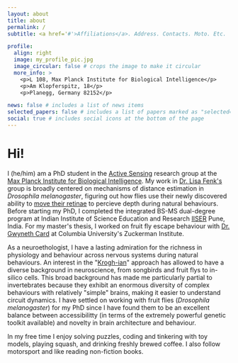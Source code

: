 ```yaml
---
layout: about
title: about
permalink: /
subtitle: <a href='#'>Affiliations</a>. Address. Contacts. Moto. Etc.

profile:
  align: right
  image: my_profile_pic.jpg
  image_circular: false # crops the image to make it circular
  more_info: >
    <p>L 108, Max Planck Institute for Biological Intelligence</p>
    <p>Am Klopferspitz, 18</p>
    <p>Planegg, Germany 82152</p>

news: false # includes a list of news items
selected_papers: false # includes a list of papers marked as "selected={true}"
social: true # includes social icons at the bottom of the page
---
```


# Hi!

I (he/him) am a PhD student in the [Active Sensing](https://www.bi.mpg.de/fenk) research group at the [Max Planck Institute for Biological Intelligence](https://www.bi.mpg.de/en). My work in [Dr. Lisa Fenk's](https://www.bi.mpg.de/2401722/fenk-page.html) group is broadly centered on mechanisms of distance estimation in _Drosophila melanogaster_, figuring out how flies use their newly discovered ability to [move their retinae](https://www.nature.com/articles/s41586-022-05317-5) to percieve depth during natural behaviours. Before starting my PhD, I completed the integrated BS-MS dual-degree program at Indian Institute of Science Education and Research [IISER](https://www.iiserpune.ac.in/) Pune, India. For my master's thesis, I worked on fruit fly escape behaviour with [Dr. Gwyneth Card](https://zuckermaninstitute.columbia.edu/gwyneth-card-phd) at Columbia University's Zuckerman Institute.

As a neuroethologist, I have a lasting admiration for the richness in physiology and behaviour across nervous systems during natural behaviours. An interest in the "[Krogh-ian](https://en.wikipedia.org/wiki/Krogh%27s_principle)" approach has allowed to have a diverse background in neuroscience, from songbirds and fruit flys to in-silico cells. This broad background has made me particularly partial to invertebrates because they exhibit an enormous diversity of complex behaviours with relatively "simple" brains, making it easier to understand circuit dynamics. I have settled on working with fruit flies (_Drosophila melanogaster_) for my PhD since I have found them to be an excellent balance between accessibilitty (in terms of the extremely powerful genetic toolkit available) and novelty in brain architecture and behaviour.

In my free time I enjoy solving puzzles, coding and tinkering with toy models, playing squash, and drinking freshly brewed coffee. I also follow motorsport and like reading non-fiction books.